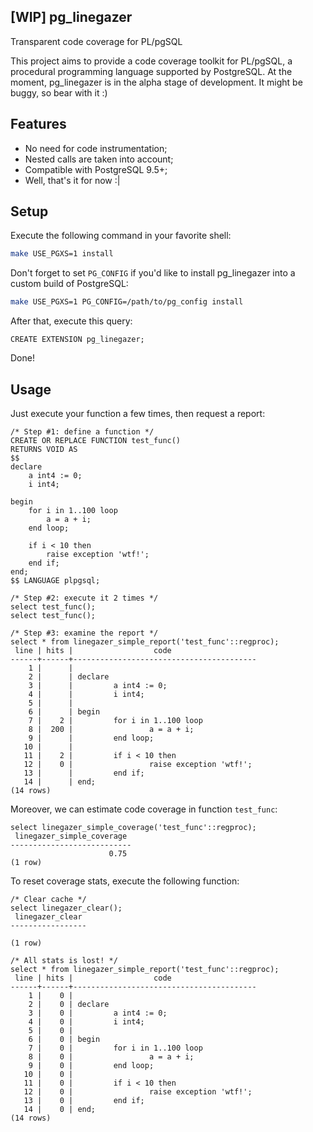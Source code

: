## [WIP] pg_linegazer
Transparent code coverage for PL/pgSQL

This project aims to provide a code coverage toolkit for PL/pgSQL, a procedural programming language supported by PostgreSQL. At the moment, pg_linegazer is in the alpha stage of development. It might be buggy, so bear with it :)

## Features

* No need for code instrumentation;
* Nested calls are taken into account;
* Compatible with PostgreSQL 9.5+;
* Well, that's it for now :|

## Setup

Execute the following command in your favorite shell: 

```bash
make USE_PGXS=1 install
```

Don't forget to set `PG_CONFIG` if you'd like to install pg_linegazer into a custom build of PostgreSQL:

```bash
make USE_PGXS=1 PG_CONFIG=/path/to/pg_config install
```

After that, execute this query:

```plpgsql
CREATE EXTENSION pg_linegazer;
```

Done!

## Usage

Just execute your function a few times, then request a report:

```plpgsql
/* Step #1: define a function */
CREATE OR REPLACE FUNCTION test_func()
RETURNS VOID AS
$$
declare
	a int4 := 0;
	i int4;

begin
	for i in 1..100 loop
		a = a + i;
	end loop;

	if i < 10 then
		raise exception 'wtf!';
	end if;
end;
$$ LANGUAGE plpgsql;

/* Step #2: execute it 2 times */
select test_func();
select test_func();

/* Step #3: examine the report */
select * from linegazer_simple_report('test_func'::regproc);
 line | hits |                  code
------+------+-----------------------------------------
    1 |      |
    2 |      | declare
    3 |      |         a int4 := 0;
    4 |      |         i int4;
    5 |      |
    6 |      | begin
    7 |    2 |         for i in 1..100 loop
    8 |  200 |                 a = a + i;
    9 |      |         end loop;
   10 |      |
   11 |    2 |         if i < 10 then
   12 |    0 |                 raise exception 'wtf!';
   13 |      |         end if;
   14 |      | end;
(14 rows)
```

Moreover, we can estimate code coverage in function `test_func`:

```plpgsql
select linegazer_simple_coverage('test_func'::regproc);
 linegazer_simple_coverage
---------------------------
                      0.75
(1 row)
```

To reset coverage stats, execute the following function:

```plpgsql
/* Clear cache */
select linegazer_clear();
 linegazer_clear
-----------------

(1 row)

/* All stats is lost! */
select * from linegazer_simple_report('test_func'::regproc);
 line | hits |                  code
------+------+-----------------------------------------
    1 |    0 |
    2 |    0 | declare
    3 |    0 |         a int4 := 0;
    4 |    0 |         i int4;
    5 |    0 |
    6 |    0 | begin
    7 |    0 |         for i in 1..100 loop
    8 |    0 |                 a = a + i;
    9 |    0 |         end loop;
   10 |    0 |
   11 |    0 |         if i < 10 then
   12 |    0 |                 raise exception 'wtf!';
   13 |    0 |         end if;
   14 |    0 | end;
(14 rows)
```

